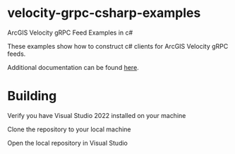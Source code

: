 # velocity-grpc-csharp-examples
ArcGIS Velocity gRPC Feed Examples in c#

These examples show how to construct c# clients for ArcGIS Velocity gRPC feeds.

Additional documentation can be found [here](https://github.com/Esri/realtime-grpc-feed/blob/main/ArcGIS%20Velocity%20gRPC%20Client%20Developer%20Guide.pdf).

# Building
Verify you have Visual Studio 2022 installed on your machine

Clone the repository to your local machine

Open the local repository in Visual Studio

